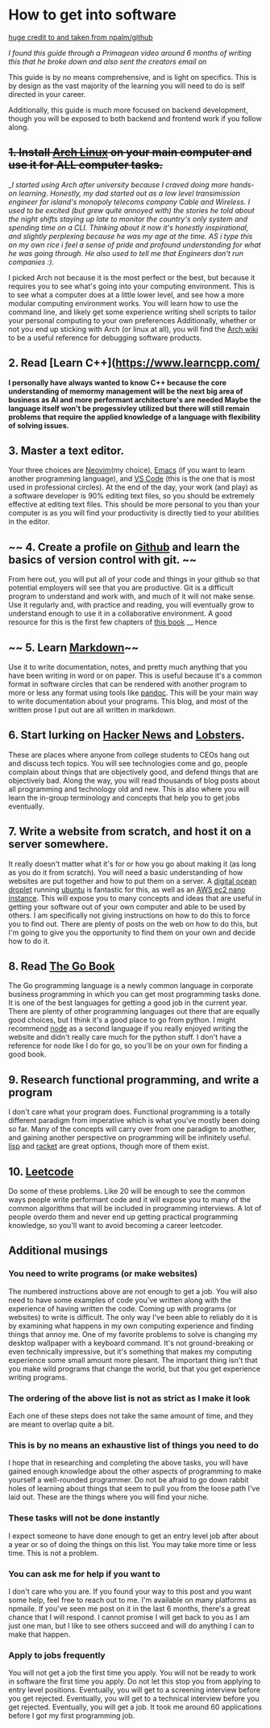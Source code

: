 # How to get into software
[huge credit to and taken from npalm/github](https://github.com/npmaile/blog/blob/main/posts/2.%20How%20to%20get%20into%20software.md)
	
_I found this guide through a Primagean video around 6 months of writing  this that he 
broke down and also sent the creators email on_

This guide is by no means comprehensive, and is light on specifics.
This is by design as the vast majority of the learning you will need to do is self directed in your career.

Additionally, this guide is much more focused on backend development, though you will be exposed to both backend and frontend work if you follow along.

## ~~1. Install [Arch Linux](https://archlinux.org) on your main computer and use it for ALL computer tasks.~~
  __I started using Arch after university because I craved doing more hands-on learning.
Honestly, my dad started out as a low level transimission engineer for island's monopoly telecoms company Cable and Wireless. I used to be excited (but grew quite annoyed with)  the stories he told about the night shifts staying up late to monitor the country's only system and spending time on a CLI. Thinking about it now it's honestly inspirational, and 
slightly perplexing because he was my age at the time. AS i type this on my own rice i feel a sense of pride and profound understanding for what he was going through. He also used to tell me that Engineers don't run companies :)._ 

I picked Arch not because it is the most perfect or the best, but because it requires you to see what's going into your computing environment.
This is to see what a computer does at a little lower level, and see how a more modular computing environment works.
You will learn how to use the command line, and likely get some experience writing shell scripts to tailor your personal computing to your own preferences
Additionally, whether or not you end up sticking with Arch (or linux at all), you will find the [Arch wiki](https://wiki.archlinux.org) to be a useful reference for debugging software products.

##  2. Read [Learn C++](https://www.learncpp.com/

__I personally have always wanted to know C++ because the core understanding of memormy management will be the next big area of business as AI and more performant architecture's are needed
Maybe the language itself won't be progessivley utilized but there will still remain problems that require the applied knowledge of a language with flexibility of solving issues.__
## 3. Master a text editor.
Your three choices are [Neovim](https://neovim.org)(my choice), [Emacs](https://emacs.org) (if you want to learn another programming language), and [VS Code](https://code.visualstudio.com/) (this is the one that is most used in professional circles).
At the end of the day, your work (and play) as a software developer is 90% editing text files, so you should be extremely effective at editing text files.
This should be more personal to you than your computer is as you will find your productivity is directly tied to your abilities in the editor.

## ~~ 4. Create a profile on [Github](https://github.com/) and learn the basics of version control with git. ~~
From here out, you will put all of your code and things in your github so that potential employers will see that you are productive.
Git is a difficult program to understand and work with, and much of it will not make sense.
Use it regularly and, with practice and reading, you will eventually grow to understand enough to use it in a collaborative environment.
A good resource for this is the first few chapters of [this book](https://git-scm.com/book/en/v2)
__ Hence
## ~~ 5. Learn [Markdown](https://www.markdownguide.org/)~~
Use it to write documentation, notes, and pretty much anything that you have been writing in word or on paper.
This is useful because it's a common format in software circles that can be rendered with another program to more or less any format using tools like [pandoc](https://pandoc.org).
This will be your main way to write documentation about your programs.
This blog, and most of the written prose I put out are all written in markdown.
## 6. Start lurking on [Hacker News](https://news.ycombinator.com) and [Lobsters](https://lobste.rs). 
These are places where anyone from college students to CEOs hang out and discuss tech topics.
You will see technologies come and go, people complain about things that are objectively good, and defend things that are objectively bad.
Along the way, you will read thousands of blog posts about all programming and technology old and new.
This is also where you will learn the in-group terminology and concepts that help you to get jobs eventually.

## 7. Write a website from scratch, and host it on a server somewhere.
It really doesn't matter what it's for or how you go about making it (as long as you do it from scratch).
You will need a basic understanding of how websites are put together and how to put them on a server.
A [digital ocean droplet](https://digitalocean.com) running [ubuntu](https://ubuntu.org) is fantastic for this, as well as an [AWS ec2 nano instance](https://aws.amazon.com/).
This will expose you to many concepts and ideas that are useful in getting your software out of your own computer and able to be used by others.
I am specifically not giving instructions on how to do this to force you to find out.
There are plenty of posts on the web on how to do this, but I'm going to give you the opportunity to find them on your own and decide how to do it.

## 8. Read [The Go Book](https://www.gopl.io/)
The Go programming language is a newly common language in corporate business programming in which you can get most programming tasks done.
It is one of the best languages for getting a good job in the current year.
There are plenty of other programming languages out there that are equally good choices, but I think it's a good place to go from python.
I might recommend [node](https://nodejs.org) as a second language if you really enjoyed writing the website and didn't really care much for the python stuff.
I don't have a reference for node like I do for go, so you'll be on your own for finding a good book.

## 9. Research functional programming, and write a program
I don't care what your program does.
Functional programming is a totally different paradigm from imperative which is what you've mostly been doing so far.
Many of the concepts will carry over from one paradigm to another, and gaining another perspective on programming will be infinitely useful.
[lisp](https://common-lisp.net/) and [racket](https://racket-lang.org/) are great options, though more of them exist.

## 10. [Leetcode](https://leetcode.com/)
Do some of these problems.
Like 20 will be enough to see the common ways people write performant code and it will expose you to many of the common algorithms that will be included in programming interviews.
A lot of people overdo them and never end up getting practical programming knowledge, so you'll want to avoid becoming a career leetcoder.

## Additional musings

### You need to write programs (or make websites)
The numbered instructions above are not enough to get a job.
You will also need to have some examples of code you've written along with the experience of having written the code.
Coming up with programs (or websites) to write is difficult. 
The only way I've been able to reliably do it is by examining what happens in my own computing experience and finding things that annoy me.
One of my favorite problems to solve is changing my desktop wallpaper with a keyboard command.
It's not ground-breaking or even technically impressive, but it's something that makes my computing experience some small amount more plesant.
The important thing isn't that you make wild programs that change the world, but that you get experience writing programs.

### The ordering of the above list is not as strict as I make it look
Each one of these steps does not take the same amount of time, and they are meant to overlap quite a bit.

### This is by no means an exhaustive list of things you need to do
I hope that in researching and completing the above tasks, you will have gained enough knowledge about the other aspects of programming to make yourself a well-rounded programmer. 
Do not be afraid to go down rabbit holes of learning about things that seem to pull you from the loose path I've laid out.
These are the things where you will find your niche.

### These tasks will not be done instantly
I expect someone to have done enough to get an entry level job after about a year or so of doing the things on this list.
You may take more time or less time.
This is not a problem.

### You can ask me for help if you want to
I don't care who you are.
If you found your way to this post and you want some help, feel free to reach out to me.
I'm available on many platforms as npmaile.
If you've seen me post on it in the last 6 months, there's a great chance that I will respond.
I cannot promise I will get back to you as I am just one man, but I like to see others succeed and will do anything I can to make that happen.

### Apply to jobs frequently
You will not get a job the first time you apply.
You will not be ready to work in software the first time you apply.
Do not let this stop you from applying to entry level positions.
Eventually, you will get to a screening interview before you get rejected.
Eventually, you will get to a technical interview before you get rejected.
Eventually, you will get a job.
It took me around 60 applications before I got my first programming job.
